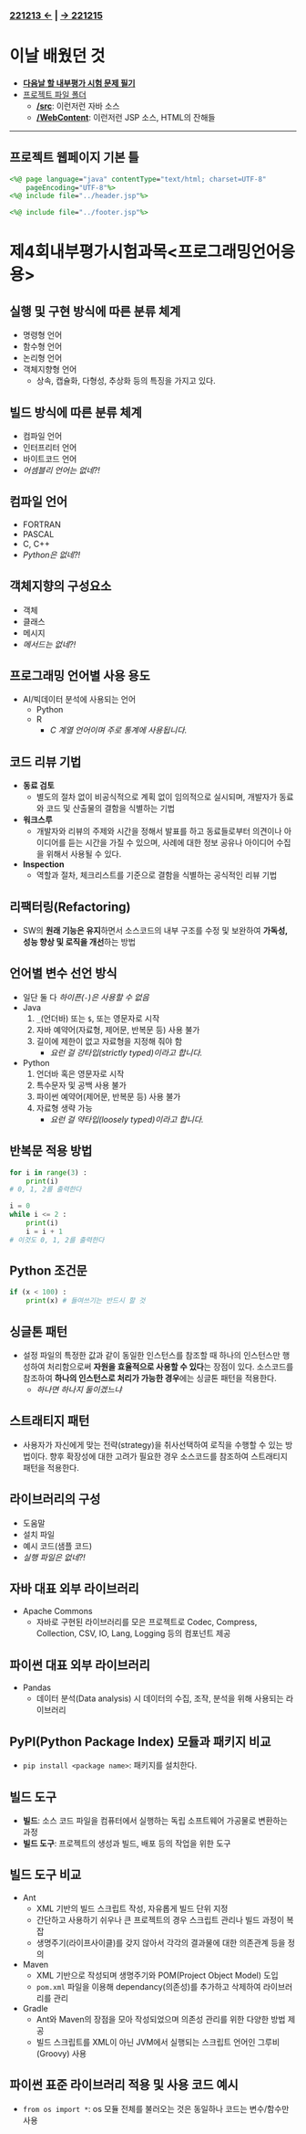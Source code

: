 ﻿### [221213 ←](../../221205-230127_JSP/22-12/221213/) | [→ 221215](../../221205-230127_JSP/22-12/221215/)

# 이날 배웠던 것

- [**다음날 할 내부평가 시험 문제 필기**](#제4회내부평가시험과목프로그래밍언어응용)
- [프로젝트 파일 폴더](/999999_ETC/3_project/jslhrdServlet/)
    - [**/src**](/999999_ETC/3_project/jslhrdServlet/src/): 이런저런 자바 소스
    - [**/WebContent**](/999999_ETC/3_project/jslhrdServlet/WebContent/): 이런저런 JSP 소스, HTML의 잔해들

---

## 프로젝트 웹페이지 기본 틀

```jsp
<%@ page language="java" contentType="text/html; charset=UTF-8"
    pageEncoding="UTF-8"%>
<%@ include file="../header.jsp"%>

<%@ include file="../footer.jsp"%>
```

##

# 제4회내부평가시험과목<프로그래밍언어응용>

## 실행 및 구현 방식에 따른 분류 체계

- 명령형 언어
- 함수형 언어
- 논리형 언어
- 객체지향형 언어
    - 상속, 캡슐화, 다형성, 추상화 등의 특징을 가지고 있다.

## 빌드 방식에 따른 분류 체계

- 컴파일 언어
- 인터프리터 언어
- 바이트코드 언어
- _어셈블리 언어는 없네?!_

## 컴파일 언어

- FORTRAN
- PASCAL
- C, C++
- _Python은 없네?!_

## 객체지향의 구성요소

- 객체
- 클래스
- 메시지
- _메서드는 없네?!_

## 프로그래밍 언어별 사용 용도

- AI/빅데이터 분석에 사용되는 언어
    - Python
    - R
        - _C 계열 언어이며 주로 통계에 사용됩니다._

## 코드 리뷰 기법

- **동료 검토**
    - 별도의 절차 없이 비공식적으로 계획 없이 임의적으로 실시되며, 개발자가 동료와 코드 및 산출물의 결함을 식별하는 기법
- **워크스루**
    - 개발자와 리뷰의 주제와 시간을 정해서 발표를 하고 동료들로부터 의견이나 아이디어를 듣는 시간을 가질 수 있으며, 사례에 대한 정보 공유나 아이디어 수집을 위해서 사용될 수 있다.
- **Inspection**
    - 역할과 절차, 체크리스트를 기준으로 결함을 식별하는 공식적인 리뷰 기법

## 리팩터링(Refactoring)

- SW의 **원래 기능은 유지**하면서 소스코드의 내부 구조를 수정 및 보완하여 **가독성, 성능 향상 및 로직을 개선**하는 방법

## 언어별 변수 선언 방식

- 일단 둘 다 _하이픈(`-`)은 사용할 수 없음_
- Java
    1. `_`(언더바) 또는 `$`, 또는 영문자로 시작
    1. 자바 예약어(자료형, 제어문, 반복문 등) 사용 불가
    1. 길이에 제한이 없고 자료형을 지정해 줘야 함
        - _요런 걸 강타입(strictly typed)이라고 합니다._
- Python
    1. 언더바 혹은 영문자로 시작
    1. 특수문자 및 공백 사용 불가
    1. 파이썬 예약어(제어문, 반복문 등) 사용 불가
    1. 자료형 생략 가능
        - _요런 걸 약타입(loosely typed)이라고 합니다._

## 반복문 적용 방법

```python
for i in range(3) :
    print(i)
# 0, 1, 2를 출력한다
```

```python
i = 0
while i <= 2 :
    print(i)
    i = i + 1
# 이것도 0, 1, 2를 출력한다
```

## Python 조건문

```python
if (x < 100) :
    print(x) # 들여쓰기는 반드시 할 것
```

## 싱글톤 패턴

- 설정 파일의 특정한 값과 같이 동일한 인스턴스를 참조할 때 하나의 인스턴스만 행성하여 처리함으로써 **자원을 효율적으로 사용할 수 있다**는 장점이 있다. 소스코드를 참조하여 **하나의 인스턴스로 처리가 가능한 경우**에는 싱글톤 패턴을 적용한다.
    - _하나면 하나지 둘이겠느냐_

## 스트래티지 패턴

- 사용자가 자신에게 맞는 전략(strategy)을 취사선택하여 로직을 수행할 수 있는 방법이다. 향후 확장성에 대한 고려가 필요한 경우 소스코드를 참조하여 스트래티지 패턴을 적용한다.

## 라이브러리의 구성

- 도움말
- 설치 파일
- 예시 코드(샘플 코드)
- _실행 파일은 없네?!_

## 자바 대표 외부 라이브러리

- Apache Commons
    - 자바로 구현된 라이브러리를 모은 프로젝트로 Codec, Compress, Collection, CSV, IO, Lang, Logging 등의 컴포넌트 제공

## 파이썬 대표 외부 라이브러리

- Pandas
    - 데이터 분석(Data analysis) 시 데이터의 수집, 조작, 분석을 위해 사용되는 라이브러리

## PyPI(Python Package Index) 모듈과 패키지 비교

- `pip install <package name>`: 패키지를 설치한다.

## 빌드 도구

- **빌드**: 소스 코드 파일을 컴퓨터에서 실행하는 독립 소프트웨어 가공물로 변환하는 과정
- **빌드 도구**: 프로젝트의 생성과 빌드, 배포 등의 작업을 위한 도구 

## 빌드 도구 비교

- Ant
    - XML 기반의 빌드 스크립트 작성, 자유롭게 빌드 단위 지정
    - 간단하고 사용하기 쉬우나 큰 프로젝트의 경우 스크립트 관리나 빌드 과정이 복잡
    - 생명주기(라이프사이클)를 갖지 않아서 각각의 결과물에 대한 의존관계 등을 정의
- Maven
    - XML 기반으로 작성되며 생명주기와 POM(Project Object Model) 도입
    - `pom.xml` 파일을 이용해 dependancy(의존성)를 추가하고 삭제하여 라이브러리를 관리
- Gradle
    - Ant와 Maven의 장점을 모아 작성되었으며 의존성 관리를 위한 다양한 방법 제공
    - 빌드 스크립트를 XML이 아닌 JVM에서 실행되는 스크립트 언어인 그루비(Groovy) 사용

## 파이썬 표준 라이브러리 적용 및 사용 코드 예시

- `from os import *`: os 모듈 전체를 불러오는 것은 동일하나 코드는 변수/함수만 사용